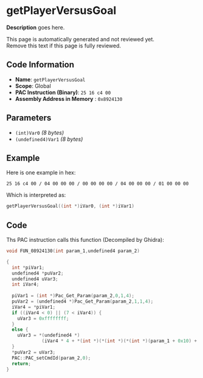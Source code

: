 # getPlayerVersusGoal

**Description** goes here.

This page is automatically generated and not reviewed yet.<br>Remove this text if this page is fully reviewed.

## Code Information

- **Name**: `getPlayerVersusGoal`
- **Scope**: Global
- **PAC Instruction (Binary)**: `25 16 c4 00`
- **Assembly Address in Memory** : `0x8924130`

## Parameters

- `(int)Var0` *(8 bytes)*
- `(undefined4)Var1` *(8 bytes)*

## Example

Here is one example in hex:

```25 16 c4 00 / 04 00 00 00 / 00 00 00 00 / 04 00 00 00 / 01 00 00 00```

Which is interpreted as:

```c
getPlayerVersusGoal((int *)iVar0, (int *)iVar1)
```

## Code

Ths PAC instruction calls this function (Decompiled by Ghidra):

```c
void FUN_08924130(int param_1,undefined4 param_2)

{
  int *piVar1;
  undefined4 *puVar2;
  undefined4 uVar3;
  int iVar4;
  
  piVar1 = (int *)Pac_Get_Param(param_2,0,1,4);
  puVar2 = (undefined4 *)Pac_Get_Param(param_2,1,1,4);
  iVar4 = *piVar1;
  if ((iVar4 < 0) || (7 < iVar4)) {
    uVar3 = 0xffffffff;
  }
  else {
    uVar3 = *(undefined4 *)
             (iVar4 * 4 + *(int *)(*(int *)(*(int *)(param_1 + 0x10) + 0x2d8) + 0x58) + 0x14);
  }
  *puVar2 = uVar3;
  PAC::PAC_setCmdId(param_2,0);
  return;
}
```

